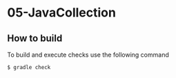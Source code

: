 # 05-JavaCollection

## How to build
To build and execute checks use the following command
```
$ gradle check
```